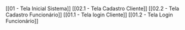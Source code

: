 [[01 - Tela Inicial Sistema]]
[[02.1 - Tela Cadastro Cliente]]
[[02.2 - Tela Cadastro Funcionário]]
[[01.1 - Tela login Cliente]]
[[01.2 - Tela Login Funcionário]]
